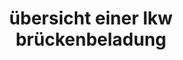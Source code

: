 ---
layout: article
title: übersicht einer lkw brückenbeladung
description: 
  - Diese Visualisierung ermöglicht es, in der Lagerlogistik einen Überblick über aktuelle Brückenbeladungen pro Verladetor zu geben. Dadurch wissen die Gabelstaplerfahrer stets wie viele Güter bereits verladen wurden, wie viele noch ausstehen und innerhalb welcher Zeit das Verladen erledigt sein muss. Zusätzliche Informationen, wie z. B. mögliche Gefahrenklassen, Gewichtsklassen, Spedition usw. können ebenfalls abgebildet werden.Entsprechende Daten können beispielsweise aus SAP bezogen werden. 
lang: de
weight: 1000
isDraft: false
ref: Overview-Truck-Loading
category:
  - Logistik
  - Lager
  - Prozess
  - LKW
image: Uebersicht-LKW-Brueckenbeladung.png
image_thumbnail: Uebersicht-LKW-Brueckenbeladung_thumbnail.png
download: Uebersicht-LKW-Brueckenbeladung.pbmx
overview_description:
overview_benefits:
overview_data_sources:
---
